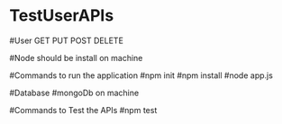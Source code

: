 # TestUserAPIs
#User GET PUT POST DELETE


#Node should be install on machine

#Commands to run the application
#npm init
#npm install
#node app.js

#Database
#mongoDb on machine

#Commands to Test the APIs
#npm test
